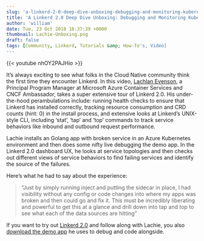 ```yaml
---
slug: 'a-linkerd-2-0-deep-dive-unboxing-debugging-and-monitoring-kubernetes-services-on-azure'
title: 'A Linkerd 2.0 Deep Dive Unboxing: Debugging and Monitoring Kubernetes Services on Azure'
author: 'william'
date: Tue, 23 Oct 2018 18:37:39 +0000
thumbnail: Lachie-Unboxing.png
draft: false
tags: [Community, Linkerd, Tutorials &amp; How-To's, Video]
---
```


{{< youtube nhOY2PAJHio >}}

It’s always exciting to see what folks in the Cloud Native community think the
first time they encounter Linkerd. In this video, [Lachlan
Evenson](https://twitter.com/LachlanEvenson/status/1047636507509420032), a
Principal Program Manager at Microsoft Azure Container Services and CNCF
Ambassador, takes a super extensive tour of Linkerd 2.0. His under-the-hood
perambulations include: running health checks to ensure that Linkerd has
installed correctly, tracking resource consumption and CRD counts (hint: 0) in
the install process, and extensive looks at Linkerd’s UNIX-style CLI, including
‘stat’, ‘tap’ and ‘top’ commands to track service behaviors like inbound and
outbound request performance.

Lachie installs an Golang app with broken service in an Azure Kubernetes
environment and then does some nifty live debugging the demo app. In the Linkerd
2.0 dashboard UX, he looks at service topologies and then checks out different
views of service behaviors to find failing services and identify the source of
the failures.

Here’s what he had to say about the experience:

> “Just by simply running inject and putting the sidecar in place, I had
> visibility without any config or code changes into where my apps was broken
> and then could go and fix it. This must be incredibly liberating and powerful
> to get this at a glance and drill down into tap and top to see what each of
> the data sources are hitting”

If you want to try out [Linkerd 2.0](https://github.com/linkerd/linkerd2) and
follow along with Lachie, you also [download the demo
app](https://github.com/BuoyantIO/emojivoto) he uses to debug and code
alongside.
